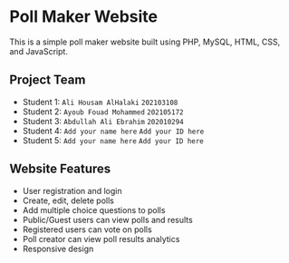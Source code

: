 # Poll Maker Website

This is a simple poll maker website built using PHP, MySQL, HTML, CSS, and JavaScript.

## Project Team

- Student 1: `Ali Housam AlHalaki` `202103108`
- Student 2: `Ayoub Fouad Mohammed` `202105172`
- Student 3: `Abdullah Ali Ebrahim` `202010294`
- Student 4: `Add your name here` `Add your ID here`
- Student 5: `Add your name here` `Add your ID here`

## Website Features

- User registration and login
- Create, edit, delete polls
- Add multiple choice questions to polls
- Public/Guest users can view polls and results
- Registered users can vote on polls
- Poll creator can view poll results analytics
- Responsive design